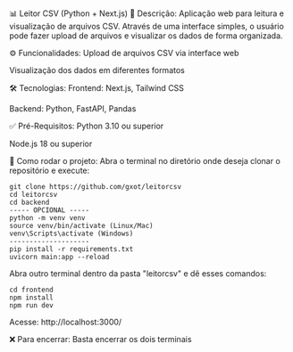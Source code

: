 📊 Leitor CSV (Python + Next.js)
📌 Descrição:
Aplicação web para leitura e visualização de arquivos CSV.
Através de uma interface simples, o usuário pode fazer upload de arquivos e visualizar os dados de forma organizada.

⚙️ Funcionalidades:
Upload de arquivos CSV via interface web

Visualização dos dados em diferentes formatos

🛠 Tecnologias:
Frontend: Next.js, Tailwind CSS

Backend: Python, FastAPI, Pandas

✅ Pré-Requisitos:
Python 3.10 ou superior

Node.js 18 ou superior

🚀 Como rodar o projeto:
Abra o terminal no diretório onde deseja clonar o repositório e execute:
```
git clone https://github.com/gxot/leitorcsv
cd leitorcsv
cd backend
----- OPCIONAL -----
python -m venv venv
source venv/bin/activate (Linux/Mac)
venv\Scripts\activate (Windows)
--------------------
pip install -r requirements.txt
uvicorn main:app --reload
```

Abra outro terminal dentro da pasta "leitorcsv" e dê esses comandos:
```
cd frontend
npm install
npm run dev
```
Acesse: http://localhost:3000/  

❌ Para encerrar: Basta encerrar os dois terminais

